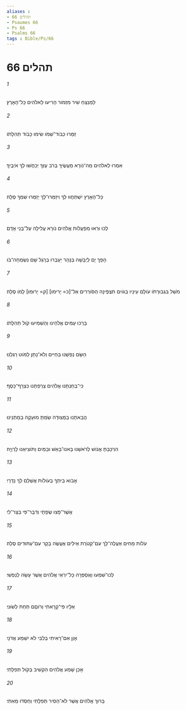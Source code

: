 ```yaml
---
aliases : 
- תהלים 66
- Psaumes 66
- Ps 66
- Psalms 66
tags : Bible/Ps/66
---
```


# תהלים 66

###### 1
לַמְנַצֵּחַ שִׁיר מִזְמֹור הָרִיעוּ לֵאלֹהִים כָּל־הָאָרֶץ׃
###### 2
זַמְּרוּ כְבֹוד־שְׁמֹו שִׂימוּ כָבֹוד תְּהִלָּתֹו׃
###### 3
אִמְרוּ לֵאלֹהִים מַה־נֹּורָא מַעֲשֶׂיךָ בְּרֹב עֻזְּךָ יְכַחֲשׁוּ לְךָ אֹיְבֶיךָ׃
###### 4
כָּל־הָאָרֶץ יִשְׁתַּחֲווּ לְךָ וִיזַמְּרוּ־לָךְ יְזַמְּרוּ שִׁמְךָ סֶלָה׃
###### 5
לְכוּ וּרְאוּ מִפְעֲלֹות אֱלֹהִים נֹורָא עֲלִילָה עַל־בְּנֵי אָדָם׃
###### 6
הָפַךְ יָם לְיַבָּשָׁה בַּנָּהָר יַעַבְרוּ בְרָגֶל שָׁם נִשְׂמְחָה־בֹּו׃
###### 7
מֹשֵׁל בִּגְבוּרָתֹו עֹולָם עֵינָיו בַּגֹּויִם תִּצְפֶּינָה הַסֹּורְרִים אַל־[כ= יָרִימוּ] [ק= יָרוּמוּ] לָמֹו סֶלָה׃
###### 8
בָּרְכוּ עַמִּים אֱלֹהֵינוּ וְהַשְׁמִיעוּ קֹול תְּהִלָּתֹו׃
###### 9
הַשָּׂם נַפְשֵׁנוּ בַּחַיִּים וְלֹא־נָתַן לַמֹּוט רַגְלֵנוּ׃
###### 10
כִּי־בְחַנְתָּנוּ אֱלֹהִים צְרַפְתָּנוּ כִּצְרָף־כָּסֶף׃
###### 11
הֲבֵאתָנוּ בַמְּצוּדָה שַׂמְתָּ מוּעָקָה בְמָתְנֵינוּ׃
###### 12
הִרְכַּבְתָּ אֱנֹושׁ לְרֹאשֵׁנוּ בָּאנוּ־בָאֵשׁ וּבַמַּיִם וַתֹּוצִיאֵנוּ לָרְוָיָה׃
###### 13
אָבֹוא בֵיתְךָ בְעֹולֹות אֲשַׁלֵּם לְךָ נְדָרָי׃
###### 14
אֲשֶׁר־פָּצוּ שְׂפָתָי וְדִבֶּר־פִּי בַּצַּר־לִי׃
###### 15
עֹלֹות מֵחִים אַעֲלֶה־לָּךְ עִם־קְטֹרֶת אֵילִים אֶעֱשֶׂה בָקָר עִם־עַתּוּדִים סֶלָה׃
###### 16
לְכוּ־שִׁמְעוּ וַאֲסַפְּרָה כָּל־יִרְאֵי אֱלֹהִים אֲשֶׁר עָשָׂה לְנַפְשִׁי׃
###### 17
אֵלָיו פִּי־קָרָאתִי וְרֹוםַם תַּחַת לְשֹׁונִי׃
###### 18
אָוֶן אִם־רָאִיתִי בְלִבִּי לֹא יִשְׁמַע אֲדֹנָי׃
###### 19
אָכֵן שָׁמַע אֱלֹהִים הִקְשִׁיב בְּקֹול תְּפִלָּתִי׃
###### 20
בָּרוּךְ אֱלֹהִים אֲשֶׁר לֹא־הֵסִיר תְּפִלָּתִי וְחַסְדֹּו מֵאִתִּי׃
